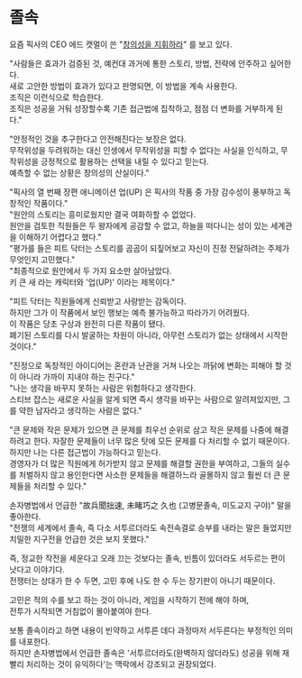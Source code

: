 # 졸속

요즘 픽사의 CEO 에드 캣멀이 쓴 "[창의성을 지휘하라](https://product.kyobobook.co.kr/detail/S000000625430)" 를 보고 있다.  

"사람들은 효과가 검증된 것, 예컨대 과거에 통한 스토리, 방법, 전략에 안주하고 싶어한다.  
새로 고안한 방법이 효과가 있다고 판명되면, 이 방법을 계속 사용한다.  
조직은 이런식으로 학습한다.  
조직은 성공을 거둬 성장할수록 기존 접근법에 집착하고, 점점 더 변화를 거부하게 된다."  
  

"안정적인 것을 추구한다고 안전해진다는 보장은 없다.  
무작위성을 두려워하는 대신 인생에서 무작위성을 피할 수 없다는 사실을 인식하고, 무작위성을 긍정적으로 활용하는 선택을 내릴 수 있다고 믿는다.  
예측할 수 없는 상황은 창의성의 산실이다."  
  
"픽사의 열 번째 장편 애니메이션 업(UP) 은 픽사의 작품 중 가장 감수성이 풍부하고 독창적인 작품이다."  
"원안의 스토리는 흥미로웠지만 결국 여화하할 수 없었다.  
원안을 검토한 직원들은 두 왕자에게 공감할 수 없고, 하늘을 떠다니는 성이 있는 세계관을 이해하기 어렵다고 했다."  
"평가를 들은 피트 닥터는 스토리를 곰곰이 되짚어보고 자신이 진정 전달하려는 주제가 무엇인지 고민했다."  
"최종적으로 원안에서 두 가지 요소만 살아남았다.  
키 큰 새 라는 캐릭터와 '업(UP)' 이라는 제목이다."  
  
"피트 닥터는 직원들에게 신뢰받고 사랑받는 감독이다.  
하지만 그가 이 작품에서 보인 행보는 예측 불가능하고 따라가기 어려웠다.  
이 작품은 당초 구상과 완전히 다른 작품이 됐다.  
폐기된 스토리를 다시 발굴하는 차원이 아니라, 아무런 스토리가 없는 상태에서 시작한 것이다."  

"진정으로 독창적인 아이디어는 혼란과 난관을 거쳐 나오는 까닭에 변화는 피해야 할 것이 아니라 가까이 지내야 하는 친구다."  
"나는 생각을 바꾸지 못하는 사람은 위험하다고 생각한다.  
스티브 잡스는 새로운 사실을 알게 되면 즉시 생각을 바꾸는 사람으로 알려져있지만, 그를 약한 남자라고 생각하는 사람은 없다."  
  

"큰 문제와 작은 문제가 있으면 큰 문제를 최우선 순위로 삼고 작은 문제를 나중에 해결하려고 한다.
자잘한 문제들이 너무 많은 탓에 모든 문제를 다 처리할 수 없기 때문이다. 
하지만 나는 다른 접근법이 가능하다고 믿는다.  
경영자가 더 많은 직원에게 허가받지 않고 문제를 해결할 권한을 부여하고, 그들의 실수를 처벌하지 않고 용인한다면 사소한 문제들을 해결하느라 골몰하지 않고 훨씬 더 큰 문제들을 처리할 수 있다."


손자병법에서 언급한 "故兵聞拙速, 未睹巧之 久也 (고병문졸속, 미도교지 구야)" 말을 좋아한다.  
"전쟁의 세계에서 졸속, 즉 다소 서투르더라도 속전속결로 승부를 내라는 말은 들었지만 치밀한 지구전을 언급한 것은 보지 못했다."  
  
즉, 정교한 작전을 세운다고 오래 끄는 것보다는 졸속, 빈틈이 있더라도 서두르는 편이 낫다고 이야기다.  
전쟁터는 상대가 한 수 두면, 고민 후에 나도 한 수 두는 장기판이 아니기 때문이다.

고민은 적의 수를 보고 하는 것이 아니라, 게임을 시작하기 전에 해야 하며,  
전투가 시작되면 거침없이 몰아붙여야 한다.  
  
보통 졸속이라고 하면 내용이 빈약하고 서투른 데다 과정마저 서두른다는 부정적인 의미를 내포한다.  
하지만 손자병법에서 언급한 졸속은 '서투르더라도(완벽하지 않더라도) 성공을 위해 재빨리 처리하는 것이 유익하다'는 맥락에서 강조되고 권장되었다.
